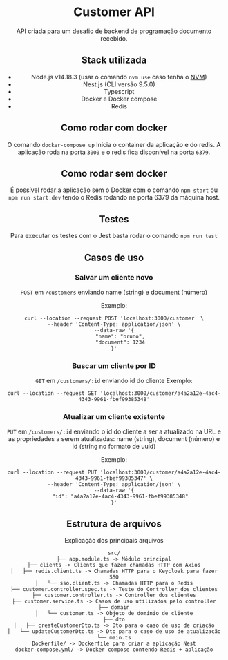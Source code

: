 <div style="text-align:center;height:90px,width:90px;">

# Customer API
API criada para um desafio de backend de programação documento recebido.

## Stack utilizada
- Node.js v14.18.3 (usar o comando `nvm use` caso tenha o [NVM](https://github.com/nvm-sh/nvm))
- Nest.js (CLI versão 9.5.0)
- Typescript
- Docker e Docker compose
- Redis

## Como rodar com docker
O comando `docker-compose up` Inicia o container da aplicação e do redis.
A aplicação roda na porta `3000` e o redis fica disponível na porta `6379`.

## Como rodar sem docker
É possível rodar a aplicação sem o Docker com o comando `npm start` ou `npm run start:dev` tendo o Redis rodando na porta 6379 da máquina host.

## Testes
Para executar os testes com o Jest basta rodar o comando `npm run test`

## Casos de uso 
### Salvar um cliente novo 
`POST` em `/customers` enviando name (string) e document (número)


Exemplo:
```
curl --location --request POST 'localhost:3000/customer' \
--header 'Content-Type: application/json' \
--data-raw '{
    "name": "bruno",
    "document": 1234
}'
```

### Buscar um cliente por ID
`GET` em `/customers/:id` enviando id do cliente
Exemplo: 
```
curl --location --request GET 'localhost:3000/customer/a4a2a12e-4ac4-4343-9961-fbef99385348'
```

### Atualizar um cliente existente
`PUT` em `/customers/:id` enviando o id do cliente a ser a atualizado na URL e as propriedades a serem atualizadas: name (string), document (número) e id (string no formato de uuid)

Exemplo: 
```
curl --location --request PUT 'localhost:3000/customer/a4a2a12e-4ac4-4343-9961-fbef99385347' \
--header 'Content-Type: application/json' \
--data-raw '{
    "id": "a4a2a12e-4ac4-4343-9961-fbef99385348"
}'
```

## Estrutura de arquivos

Explicação dos principais arquivos
```
src/
├── app.module.ts -> Módulo principal
├── clients -> Clients que fazem chamadas HTTP com Axios
│   ├── redis.client.ts -> Chamadas HTTP para o Keycloak para fazer SSO
│   └── sso.client.ts -> Chamadas HTTP para o Redis
├── customer.controller.spec.ts -> Teste do Controller dos clientes
├── customer.controller.ts -> Controller dos clientes
├── customer.service.ts -> Casos de uso utilizados pelo controller
├── domain
│   └── customer.ts -> Objeto de domínio de cliente
├── dto
│   ├── createCustomerDto.ts -> Dto para o caso de uso de criação
│   └── updateCustomerDto.ts -> Dto para o caso de uso de atualização
└── main.ts
Dockerfile/ -> Dockerfile para criar a aplicação Nest
docker-compose.yml/ -> Docker compose contendo Redis + aplicação
```
